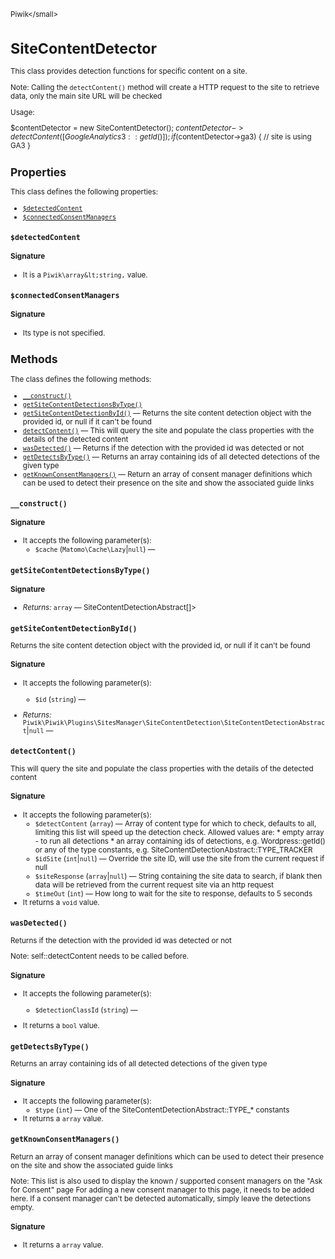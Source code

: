 <small>Piwik\</small>

SiteContentDetector
===================

This class provides detection functions for specific content on a site.

Note: Calling the `detectContent()` method will create a HTTP request to the site to retrieve data, only the main site URL
will be checked

Usage:

$contentDetector = new SiteContentDetector();
$contentDetector->detectContent([GoogleAnalytics3::getId()]);
if ($contentDetector->ga3) {
     // site is using GA3
}

Properties
----------

This class defines the following properties:

- [`$detectedContent`](#$detectedcontent)
- [`$connectedConsentManagers`](#$connectedconsentmanagers)

<a name="$detectedcontent" id="$detectedcontent"></a>
<a name="detectedContent" id="detectedContent"></a>
### `$detectedContent`

#### Signature

- It is a `Piwik\array&lt;string,` value.

<a name="$connectedconsentmanagers" id="$connectedconsentmanagers"></a>
<a name="connectedConsentManagers" id="connectedConsentManagers"></a>
### `$connectedConsentManagers`

#### Signature

- Its type is not specified.


Methods
-------

The class defines the following methods:

- [`__construct()`](#__construct)
- [`getSiteContentDetectionsByType()`](#getsitecontentdetectionsbytype)
- [`getSiteContentDetectionById()`](#getsitecontentdetectionbyid) &mdash; Returns the site content detection object with the provided id, or null if it can't be found
- [`detectContent()`](#detectcontent) &mdash; This will query the site and populate the class properties with the details of the detected content
- [`wasDetected()`](#wasdetected) &mdash; Returns if the detection with the provided id was detected or not
- [`getDetectsByType()`](#getdetectsbytype) &mdash; Returns an array containing ids of all detected detections of the given type
- [`getKnownConsentManagers()`](#getknownconsentmanagers) &mdash; Return an array of consent manager definitions which can be used to detect their presence on the site and show the associated guide links

<a name="__construct" id="__construct"></a>
<a name="__construct" id="__construct"></a>
### `__construct()`

#### Signature

-  It accepts the following parameter(s):
    - `$cache` (`Matomo\Cache\Lazy`|`null`) &mdash;
      

<a name="getsitecontentdetectionsbytype" id="getsitecontentdetectionsbytype"></a>
<a name="getSiteContentDetectionsByType" id="getSiteContentDetectionsByType"></a>
### `getSiteContentDetectionsByType()`

#### Signature


- *Returns:*  `array` &mdash;
    SiteContentDetectionAbstract[]>

<a name="getsitecontentdetectionbyid" id="getsitecontentdetectionbyid"></a>
<a name="getSiteContentDetectionById" id="getSiteContentDetectionById"></a>
### `getSiteContentDetectionById()`

Returns the site content detection object with the provided id, or null if it can't be found

#### Signature

-  It accepts the following parameter(s):
    - `$id` (`string`) &mdash;
      

- *Returns:*  `Piwik\Piwik\Plugins\SitesManager\SiteContentDetection\SiteContentDetectionAbstract`|`null` &mdash;
    

<a name="detectcontent" id="detectcontent"></a>
<a name="detectContent" id="detectContent"></a>
### `detectContent()`

This will query the site and populate the class properties with
the details of the detected content

#### Signature

-  It accepts the following parameter(s):
    - `$detectContent` (`array`) &mdash;
       Array of content type for which to check, defaults to all, limiting this list will speed up the detection check. Allowed values are: * empty array - to run all detections * an array containing ids of detections, e.g. Wordpress::getId() or any of the type constants, e.g. SiteContentDetectionAbstract::TYPE_TRACKER
    - `$idSite` (`int`|`null`) &mdash;
       Override the site ID, will use the site from the current request if null
    - `$siteResponse` (`array`|`null`) &mdash;
       String containing the site data to search, if blank then data will be retrieved from the current request site via an http request
    - `$timeOut` (`int`) &mdash;
       How long to wait for the site to response, defaults to 5 seconds
- It returns a `void` value.

<a name="wasdetected" id="wasdetected"></a>
<a name="wasDetected" id="wasDetected"></a>
### `wasDetected()`

Returns if the detection with the provided id was detected or not

Note: self::detectContent needs to be called before.

#### Signature

-  It accepts the following parameter(s):
    - `$detectionClassId` (`string`) &mdash;
      
- It returns a `bool` value.

<a name="getdetectsbytype" id="getdetectsbytype"></a>
<a name="getDetectsByType" id="getDetectsByType"></a>
### `getDetectsByType()`

Returns an array containing ids of all detected detections of the given type

#### Signature

-  It accepts the following parameter(s):
    - `$type` (`int`) &mdash;
       One of the SiteContentDetectionAbstract::TYPE_* constants
- It returns a `array` value.

<a name="getknownconsentmanagers" id="getknownconsentmanagers"></a>
<a name="getKnownConsentManagers" id="getKnownConsentManagers"></a>
### `getKnownConsentManagers()`

Return an array of consent manager definitions which can be used to detect their presence on the site and show
the associated guide links

Note: This list is also used to display the known / supported consent managers on the "Ask for Consent" page
For adding a new consent manager to this page, it needs to be added here. If a consent manager can't be detected
automatically, simply leave the detections empty.

#### Signature

- It returns a `array` value.

